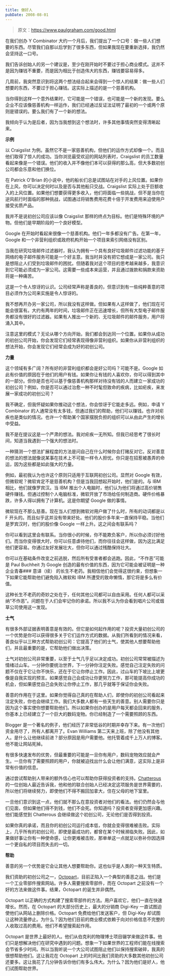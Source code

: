 ```yaml
---
title: 做好人
pubDate: 2008-08-01
---
```


> 原文：https://www.paulgraham.com/good.html 

            
在我们创办 Y Combinator 大约一个月后，我们提出了一个口号：做一些人们想要的东西。尽管我们自那以后学到了很多东西，但如果我现在要重新选择，我仍然会坚持这一口号。

我们告诉创始人的另一个建议是，至少在刚开始时不要过于担心商业模式。这并不是因为赚钱不重要，而是因为相比于创造伟大的东西，赚钱要容易得多。

几周前，我突然意识到将这两个想法结合起来会得到一个惊人的结果：做一些人们想要的东西，不要过于担心赚钱。这实际上描述的是一个慈善机构。

当你得到这样一个意外结果时，它可能是一个错误，也可能是一个新的发现。要么企业不应该像慈善机构一样运作，我们已经通过反证法证明了最初的一个或两个原则是错误的。要么我们有了一个新的想法。

我倾向于认为是后者，因为当我想到这个想法时，许多其他事情突然变得清晰起来。

**示例**

以 Craigslist 为例。虽然它不是一家慈善机构，但他们的运作方式却像一个。而且他们取得了惊人的成功。当你浏览最受欢迎的网站列表时，Craigslist 的员工数量看起来像是一个错误。他们的收入并不像他们本可以获得的那么高，但大多数初创公司都会乐意和他们换位。

在 Patrick O'Brian 的小说中，他的船长们总是试图站在对手的上风位置。如果你在上风，你可以决定何时以及是否与其他船只交战。Craigslist 实际上处于巨额收入的上风位置。如果他们想要获得更多收入，他们将面临一些挑战，但不是当你在逆风航行时面临的那种挑战，试图通过将销售费用花费十倍于开发费用来迫使用户接受劣质产品。

我并不是说初创公司应该以像 Craigslist 那样的终点为目标。他们是特殊环境的产物。但他们是早期阶段的一个良好模型。

Google 在开始时看起来很像一个慈善机构。他们一年多都没有广告。在第一年，Google 和一个非营利组织或政府机构开始一个项目来索引网络没有区别。

当我在研究垃圾邮件过滤器时，我认为拥有一个具有良好垃圾邮件过滤功能的基于网络的电子邮件服务可能是一个好主意。我当时并没有把它想成是一家公司。我只是想阻止人们受到垃圾邮件的困扰。但随着我对这个项目的思考越来越多，我意识到它可能必须成为一家公司。这需要一些成本来运营，并且通过拨款和捐款来资助将是一种痛苦。

这是一个令人惊讶的认识。公司经常声称是善良的，但意识到有一些纯粹善意的项目必须作为公司来实施是令人惊讶的。

我不想再开办另一家公司，所以我没有这样做。但如果有人这样做了，他们现在可能会很富有。大约有两年的时间，垃圾邮件正在迅速增长，但所有大型电子邮件服务都没有很好的过滤器。如果有人推出一个新的、无垃圾邮件的邮件服务，用户将涌入其中。

注意这里的模式？无论从哪个方向开始，我们都会到达同一个位置。如果你从成功的初创公司开始，你会发现它们经常表现得像非营利组织。如果你从非营利组织的想法开始，你会发现它们经常会成为好的初创公司。

**力量**

这个领域有多广阔？所有好的非营利组织都会是好公司吗？可能不是。Google 如此有价值的原因在于他们的用户有钱。如果你让有钱的人喜欢你，你可以得到其中的一部分。但你是否也可以基于像慈善机构那样对待没有钱的人而建立一家成功的初创公司？例如，你是否可以通过治愈一种不时髦但致命的疾病，比如疟疾，来发展一家成功的初创公司？

我不确定，但我怀疑如果你推动这个想法，你会惊讶于它能走多远。例如，申请 Y Combinator 的人通常没有太多钱，但通过我们的帮助，他们可以赚钱。也许对疟疾也是类似的情况。也许一个帮助某个国家摆脱负担的组织可以从由此产生的增长中受益。

我不是在提议这是一个严肃的想法。我对疟疾一无所知。但我已经思考了很长时间，知道当我遇到一个强大的想法时。

一种猜测一个想法扩展程度的方法是问自己在什么时候你会打赌反对它。反对善意的想法的想法就像说某事在技术上不可能一样令人担忧。你只是在招惹被愚弄的命运，因为这些都是如此强大的力量。

例如，最初我认为也许这个原则只适用于互联网初创公司。显然对 Google 有效，但微软呢？微软肯定不是慈善机构？但是当我回想起开始时，他们是的。与 IBM 相比，他们就像罗宾汉。当 IBM 推出个人电脑时，他们认为他们将通过高价销售硬件赚钱。但通过控制个人电脑标准，微软开放了市场给任何制造商。硬件价格暴跌，许多人得以拥有了计算机。这是你期望 Google 做的事情。

微软现在不那么慈善。现在当人们想到微软对用户做了什么时，所有的动词都是以 F 开头的。而且似乎这并没有带来好处。他们的股价多年来一直保持平稳。当他们是罗宾汉时，他们的股价像 Google 一样上升。这之间会有联系吗？

你可以看到这里会有联系。当你很小的时候，你不能欺负客户，所以你必须讨好他们。而当你变得很大时，你可以任意虐待他们，而你往往会这样做，因为这比满足他们更容易。你通过友好发展壮大，但你可以通过残酷保持壮大。

你可以在基础条件改变之前逃脱，然后所有受害者都会逃跑。因此，“不作恶”可能是 Paul Buchheit 为 Google 创造的最有价值的东西，因为它可能会被证明是一种企业青春### 意译（续）
的长生不老药。我相信他们会觉得这很约束，但想象一下如果它能帮助他们避免陷入微软和 IBM 所遭受的致命懒惰，那它将是多么有价值。

这种长生不老药的奇妙之处在于，任何其他公司都可以自由采用。任何人都可以采纳“不作恶”。问题在于人们会牢记你的承诺。所以我不认为你会看到唱片公司或烟草公司使用这一发现。

**士气**

有很多外部证据表明善意是有效的。但它是如何起作用的呢？投资大量初创公司的一个优势是你可以获得很多关于它们运作方式的数据。从我们所看到的情况来看，善良似乎以三种方式帮助初创公司：它提高了他们的士气，使其他人想要帮助他们，并且最重要的是，它帮助他们做出决策。

士气对初创公司非常重要，以至于士气几乎足以决定成功。初创公司常常被描述为情绪过山车。一分钟你要统治世界，下一分钟你注定失败。感觉自己注定失败的问题不仅在于它让你不快乐，还在于它让你停止工作。因此，过山车的下坡比上坡更像是自我实现的预言。如果感觉自己会成功让你更努力工作，那可能提高你成功的机会，但如果感觉自己会失败让你停止工作，那几乎就等于保证你会失败。

善意的作用在于这里。如果你觉得自己真的在帮助人们，即使你的初创公司看起来注定失败，你也会继续工作。我们大多数人都有一些天生的善意。别人需要你只是因为这个事实使你想要帮助他们。所以如果你创办的是用户每天都会回来的服务，你基本上已经建立了一个巨大的数码宠物。你已经制造了一个需要照顾的东西。

Blogger 是一个著名的例子，他们经历了非常低谷的时期并幸存下来。有一次他们资金用尽了，所有人都离开了。Evan Williams 第二天来上班，除了他没有其他人。是什么让他继续前进？部分原因是用户需要他。他托管着成千上万人的博客。他不能让网站死掉。

有很多快速发布的优势，但最重要的可能是一旦你有用户，数码宠物效应就会产生。一旦你有了需要照顾的用户，你就被迫找出什么会让他们满意，这实际上是非常有价值的信息。

通过尝试帮助别人带来的额外信心也可以帮助你获得投资者的支持。[Chatterous](http://chatterous.com) 的一位创始人最近告诉我，他和他的联合创始人已经决定这项服务是世界需要的，所以他们将继续努力，即使他们不得不搬回加拿大，住在父母的地下室里。

一旦他们意识到这一点，他们就不那么在意投资者对他们的看法。他们仍然会与他们见面，但如果他们得不到钱，他们不会死。你知道吗？投资者变得更加感兴趣。他们能感觉到 Chatterous 会继续做这个初创公司，无论他们是否得到投资。

如果你真的承诺，而且你的初创公司运行成本低，你就会变得很难被击败。实际上，几乎所有的初创公司，即使是最成功的，都曾在某个时候濒临失败。因此，如果做好事让你有一种使命感，让你更难被击败，那单单这一点就足以弥补你因选择一个更自私的项目而失去的一切。

**帮助**

善意的另一个优势是它会让其他人想要帮助你。这也似乎是人类的一种天生特质。

我们资助的初创公司之一，[Octopart](http://octopart.com)，目前正陷入一个典型的善恶之战。他们是一个工业零部件搜索网站。许多人需要搜索零部件，而在 Octopart 之前没有一个好的方法来做这件事。结果，Octopart 的诞生并非偶然。

Octopart 以正确的方式构建了搜索零部件的方法。用户喜欢它，他们一直在快速增长。然而，在 Octopart 的大部分历史上，最大的分销商 Digi-Key 一直试图迫使他们从网站上删除价格。Octopart 免费给他们发送客户，但 Digi-Key 却试图让这种流量停止。为什么？因为他们目前的商业模式依赖于向对价格信息不完整的人收取过高的费用。他们不希望搜索起作用。

Octopart 是世界上最好的人。他们从伯克利的物理博士项目辍学来做这件事。他们只是想解决他们在研究中遇到的问题。想象一下如果世界的工程师们能在线搜索会节省多少时间。所以当我听说一个大公司试图阻止他们以保持搜索破碎，我真的很想帮助他们。这让我花在 Octopart 上的时间比我们资助的大多数其他初创公司还要多。这让我花了几分钟告诉你他们有多么伟大。为什么？因为他们是好人，他们试图帮助世界。
